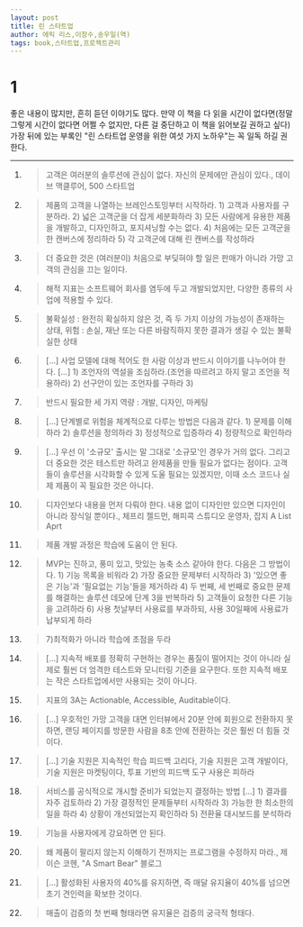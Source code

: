 ```yaml
---
layout: post
title: 린 스타트업
author: 에릭 리스,이창수,송우일(역)
tags: book,스타트업,프로젝트관리
---
```


# 1
좋은 내용이 많지만, 흔히 듣던 이야기도 많다. 만약 이 책을 다 읽을 시간이 없다면(정말 그렇게 시간이 없다면 어쩔 수 없지만, 다른 걸 중단하고 이 책을 읽어보길 권하고 싶다) 가장 뒤에 있는 부록인 "린 스타트업 운영을 위한 여섯 가지 노하우"는 꼭 일독 하길 권한다.

-----

1. > 고객은 여러분의 솔루션에 관심이 없다. 자신의 문제에만 관심이 있다., 데이브 맥클루어, 500 스타트업

2. > 제품의 고객을 나열하는 브레인스토밍부터 시작하라. 1) 고객과 사용자를 구분하라. 2) 넓은 고객군을 더 잡게 세분화하라 3) 모든 사람에게 유용한 제품을 개발하고, 디자인하고, 포지셔닝할 수는 없다. 4) 처음에는 모든 고객군을 한 캔버스에 정리하라 5) 각 고객군에 대해 린 캔버스를 작성하라

3. > 더 중요한 것은 (여러분이) 처음으로 부딪혀야 할 일은 판매가 아니라 가망 고객의 관심을 끄는 일이다.

4. > 해적 지표는 소프트웨어 회사를 염두에 두고 개발되었지만, 다양한 종류의 사업에 적용할 수 있다.

5. > 불확실성 : 완전히 확실하지 않은 것, 즉 두 가지 이상의 가능성이 존재하는 상태, 위험 : 손실, 재난 또는 다른 바람직하지 못한 결과가 생길 수 있는 불확실한 상태

6. > [...] 사업 모델에 대해 적어도 한 사람 이상과 반드시 이야기를 나누어야 한다. [...] 1) 조언자의 역설을 조심하라.(조언을 따르려고 하지 말고 조언을 적용하라) 2) 선구안이 있는 조언자를 구하라 3) 

7. > 반드시 필요한 세 가지 역량 : 개발, 디자인, 마케팅

8. > [...] 단계별로 위험을 체계적으로 다루는 방법은 다음과 같다. 1) 문제를 이해하라 2) 솔루션을 정의하라 3) 정성적으로 입증하라 4) 정량적으로 확인하라

9. > [...] 우선 이 '소규모' 출시는 말 그대로 '소규모'인 경우가 거의 없다. 그리고 더 중요한 것은 테스트만 하려고 완제품을 만들 필요가 없다는 점이다. 고객들이 솔루션을 시각화할 수 있게 도울 필요는 있겠지만, 이때 소스 코드나 실제 제품이 꼭 필요한 것은 아니다.

10. > 디자인보다 내용을 먼저 다뤄야 한다. 내용 없이 디자인만 있으면 디자인이 아니라 장식일 뿐이다., 체프리 젤드먼, 해피콕 스튜디오 운영자, 잡지 A List Aprt

11. > 제품 개발 과정은 학습에 도움이 안 된다.

12. > MVP는 진하고, 풍미 있고, 맛있는 농축 소스 같아야 한다. 다음은 그 방법이다. 1) 기능 목록을 비워라 2) 가장 중요한 문제부터 시작하라 3) '있으면 좋은 기능'과 '필요없는 기능'들을 제거하라 4) 두 번째, 세 번째로 중요한 문제를 해결하는 솔루션 데모에 단계 3을 반복하라 5) 고객들이 요청한 다른 기능을 고려하라 6) 사용 첫날부터 사용료를 부과하되, 사용 30일째에 사용료가 납부되게 하라 

13. > 7)최적화가 아니라 학습에 초점을 두라

14. > [...] 지속적 배포를 정확히 구현하는 경우는 품질이 떨어지는 것이 아니라 실제로 훨씬 더 엄격한 테스트와 모니터링 기준을 요구한다. 또한 지속적 배포는 작은 스타트업에서만 사용되는 것이 아니다.

15. > 지표의 3A는 Actionable, Accessible, Auditable이다.

16. > [...] 우호적인 가망 고객을 대면 인터뷰에서 20분 안에 회원으로 전환하지 못하면, 랜딩 페이지를 방문한 사람을 8초 안에 전환하는 것은 훨씬 더 힘들 것이다.

17. > [...] 기술 지원은 지속적인 학습 피드백 고리다, 기술 지원은 고객 개발이다, 기술 지원은 마켓팅이다, 투표 기반의 피드백 도구 사용은 피하라

18. > 서비스를 공식적으로 개시할 준비가 되었는지 결정하는 방법 [...] 1) 결과를 자주 검토하라 2) 가장 결정적인 문제들부터 시작하라 3) 가능한 한 최소한의 일을 하라 4) 상황이 개선되었는지 확인하라 5) 전환율 대시보드를 분석하라

19. > 기능을 사용자에게 강요하면 안 된다.

20. > 왜 제품이 팔리지 않는지 이해하기 전까지는 프로그램을 수정하지 마라., 제이슨 코헨, "A Smart Bear" 블로그

21. > [...] 활성화된 사용자의 40%를 유지하면, 즉 매달 유지율이 40%를 넘으면 초기 견인력을 확보한 것이다.

22. > 매출이 검증의 첫 번째 형태라면 유지율은 검증의 궁극적 형태다.



